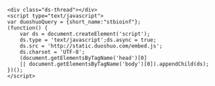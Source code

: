<!-- 多说公共JS代码 start (一个网页只需插入一次) -->
<!--
<div class="ds-thread"></div>
<script type="text/javascript">
var duoshuoQuery = {short_name:"stbioinf"};
	(function() {
		var ds = document.createElement('script');
		ds.type = 'text/javascript';ds.async = true;
		ds.src = (document.location.protocol == 'https:' ? 'https:' : 'http:') + '//static.duoshuo.com/embed.js';
		ds.charset = 'UTF-8';
		(document.getElementsByTagName('head')[0] 
		 || document.getElementsByTagName('body')[0]).appendChild(ds);
	})();
</script>
-->
<!-- 多说公共JS代码 end -->

<!-- Duoshuo Comment BEGIN -->
	<div class="ds-thread"></div>
	<script type="text/javascript">
	var duoshuoQuery = {short_name:"stbioinf"};
	(function() {
		var ds = document.createElement('script');
		ds.type = 'text/javascript';ds.async = true;
		ds.src = 'http://static.duoshuo.com/embed.js';
		ds.charset = 'UTF-8';
		(document.getElementsByTagName('head')[0] 
		|| document.getElementsByTagName('body')[0]).appendChild(ds);
	})();
	</script>
<!-- Duoshuo Comment END -->

<!-- Add Disqus Comment (Not Use now 2014-07-11 01:13:09!) -->
<!--
<div id="disqus_thread"></div>
<script type="text/javascript">
    /* * * CONFIGURATION VARIABLES: EDIT BEFORE PASTING INTO YOUR WEBPAGE * * */       
    var disqus_shortname = 'stbioinfcom'; // required: replace example with your forum shortname

    /* * * DON'T EDIT BELOW THIS LINE * * */
    (function() {
        var dsq = document.createElement('script'); dsq.type = 'text/javascript'; dsq.async = true;
        dsq.src = '//' + disqus_shortname + '.disqus.com/embed.js';
        (document.getElementsByTagName('head')[0] || document.getElementsByTagName('body')[0]).appendChild(dsq);
    })();
</script>
<noscript>Please enable JavaScript to view the <a href="http://disqus.com/?ref_noscript">comments powered by Disqus.</a></noscript>
<a href="http://disqus.com" class="dsq-brlink">comments powered by <span class="logo-disqus">Disqus</span></a>
-->
<!-- Add Disqus Comment End -->
